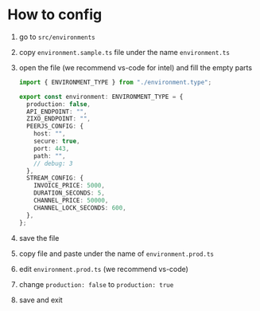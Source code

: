 # How to config

1. go to `src/environments`
1. copy `environment.sample.ts` file under the name `environment.ts`
1. open the file (we recommend vs-code for intel) and fill the empty parts

   ```typescript
   import { ENVIRONMENT_TYPE } from "./environment.type";

   export const environment: ENVIRONMENT_TYPE = {
     production: false,
     API_ENDPOINT: "",
     ZIXO_ENDPOINT: "",
     PEERJS_CONFIG: {
       host: "",
       secure: true,
       port: 443,
       path: "",
       // debug: 3
     },
     STREAM_CONFIG: {
       INVOICE_PRICE: 5000,
       DURATION_SECONDS: 5,
       CHANNEL_PRICE: 50000,
       CHANNEL_LOCK_SECONDS: 600,
     },
   };
   ```

1. save the file
1. copy file and paste under the name of `environment.prod.ts`
1. edit `environment.prod.ts` (we recommend vs-code)
1. change `production: false` to `production: true`
1. save and exit
